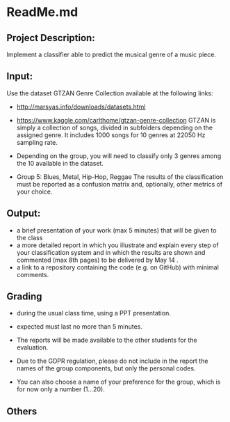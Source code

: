 # ReadMe.md
## Project Description:
Implement a classifier able to predict the musical genre of a music piece.

## Input:
Use the dataset GTZAN Genre Collection available at the following links:
- http://marsyas.info/downloads/datasets.html
- https://www.kaggle.com/carlthome/gtzan-genre-collection
GTZAN is simply a collection of songs, divided in subfolders depending on the assigned genre. It includes 1000 songs for 10 genres at 22050 Hz sampling rate.

- Depending on the group, you will need to classify only 3 genres among the 10 available in the dataset.
- Group 5: Blues, Metal, Hip-Hop, Reggae 
The results of the classification must be reported as a confusion matrix and, optionally, other metrics of your choice.


## Output:
- a brief presentation of your work (max 5 minutes) that will be given to the class
- a more detailed report in which you illustrate and explain every step of your
classification system and in which the results are shown and commented (max 8th pages) to be delivered by May 14 .
- a link to a repository containing the code (e.g. on GitHub) with minimal comments.

## Grading
* during the usual class time, using a PPT presentation. 
* expected must last no more than 5 minutes.

* The reports will be made available to the other students for the evaluation. 
* Due to the GDPR regulation, please do not include in the report the names of the group components, but only the personal codes. 
* You can also choose a name of your preference for the group, which is for now only a number (1...20).

## Others